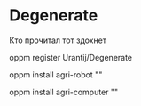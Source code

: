 # Degenerate
Кто прочитал тот здохнет

oppm register Urantij/Degenerate

oppm install agri-robot ""

oppm install agri-computer ""
